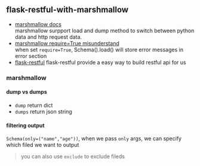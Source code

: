 ﻿## flask-restful-with-marshmallow
- [marshmallow docs](https://marshmallow.readthedocs.io/en/latest/index.html)  
marshmallow surpport load and dump method to switch between python data and http request data.
- [marshmallow require=True misunderstand](https://github.com/marshmallow-code/marshmallow/issues/736)  
when set `require=True`, Schema().load() will store error messages in error section
- [flask-restful](https://flask-restful.readthedocs.io/en/latest/index.html)
flask-restful provide a easy way to build restful api for us

### marshmallow
#### dump vs dumps
- `dump` return dict
- `dumps` return json string

#### filtering output
`Schema(only=("name","age"))`, when we pass `only` args, we can specify which filed we want to output
> you can also use `exclude` to exclude fileds
